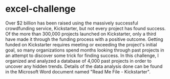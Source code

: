 # excel-challenge
Over $2 billion has been raised using the massively successful crowdfunding service, Kickstarter, but not every project has found success. Of the more than 300,000 projects launched on Kickstarter, only a third have made it through the funding process with a positive outcome. Getting funded on Kickstarter requires meeting or exceeding the project's initial goal, so many organizations spend months looking through past projects in an attempt to discover some trick for finding success. In this challenge, I organized and analyzed a database of 4,000 past projects in order to uncover any hidden trends. Details of the data analysis done can be found in the Microsoft Word document named "Read Me File - Kickstarter".

